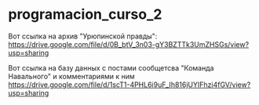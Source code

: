 # programacion_curso_2
Вот ссылка на архив "Урюпинской правды": https://drive.google.com/file/d/0B_btV_3n03-gY3BZTTk3UmZHSGs/view?usp=sharing

Вот ссылка на базу данных с постами сообщетсва "Команда Навального" и комментариями к ним https://drive.google.com/file/d/1scT1-4PHL6i9uF_Ih816jUYIFhzi4fGV/view?usp=sharing

